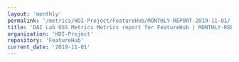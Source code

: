 ```yaml
---
layout: 'monthly'
permalink: '/metrics/HDI-Project/FeatureHub/MONTHLY-REPORT-2019-11-01/'
title: 'DAI Lab OSS Metrics Metrics report for FeatureHub | MONTHLY-REPORT-2019-11-01'
organization: 'HDI-Project'
repository: 'FeatureHub'
current_date: '2019-11-01'
---
```

